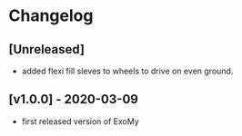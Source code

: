 # Changelog

## [Unreleased]
- added flexi fill sleves to wheels to drive on even ground.

## [v1.0.0] - 2020-03-09
- first released version of ExoMy